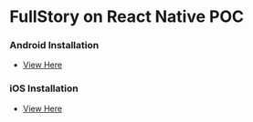 # FullStory on React Native POC

### Android Installation
- [View Here](https://github.com/gilxng/fullstory-react-native/commit/ffc0477262bcc00d4b51b5b1ab6e67c70e0aa56b)
### iOS Installation
- [View Here](https://github.com/gilxng/fullstory-react-native/commit/870ba8afd40f273f9b1a7c7c87fb755179fbc7d5)
